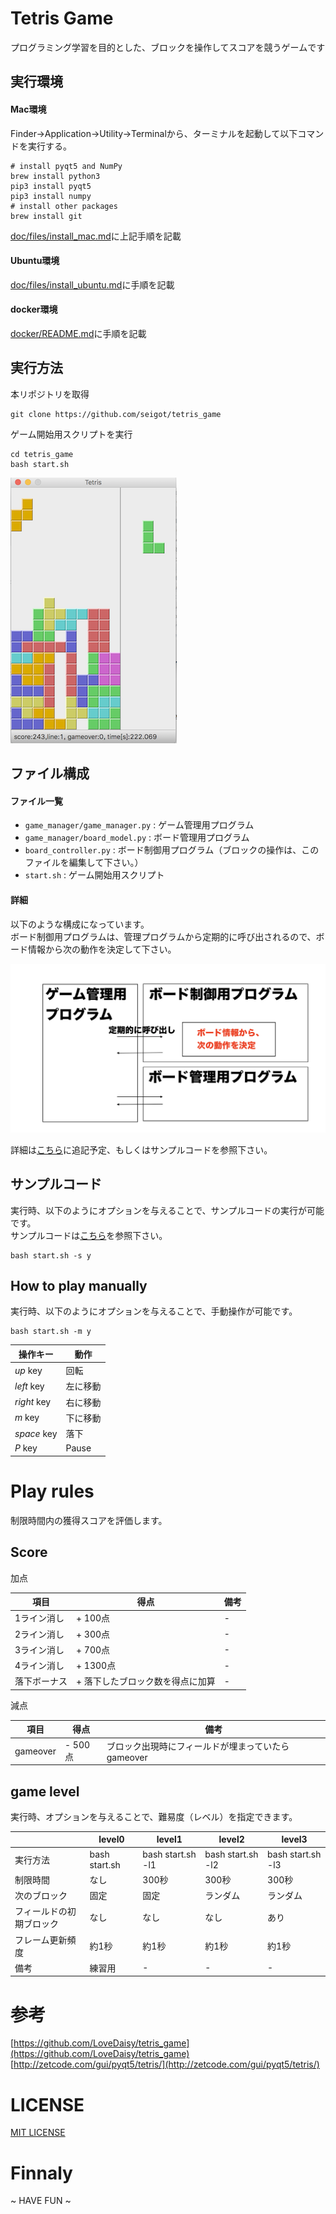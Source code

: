 # Tetris Game

プログラミング学習を目的とした、ブロックを操作してスコアを競うゲームです

## 実行環境

#### Mac環境

Finder→Application→Utility→Terminalから、ターミナルを起動して以下コマンドを実行する。

```
# install pyqt5 and NumPy
brew install python3
pip3 install pyqt5
pip3 install numpy
# install other packages
brew install git
```

[doc/files/install_mac.md](./doc/files/install_mac.md)に上記手順を記載

#### Ubuntu環境

[doc/files/install_ubuntu.md](./doc/files/install_ubuntu.md)に手順を記載

#### docker環境

[docker/README.md](docker/README.md)に手順を記載

## 実行方法

本リポジトリを取得

```shell
git clone https://github.com/seigot/tetris_game
```

ゲーム開始用スクリプトを実行

```shell
cd tetris_game
bash start.sh
```

![Screenshot](doc/pics/screenshot_02.png)

## ファイル構成

#### ファイル一覧

* `game_manager/game_manager.py` : ゲーム管理用プログラム
* `game_manager/board_model.py` : ボード管理用プログラム
* `board_controller.py` : ボード制御用プログラム（ブロックの操作は、このファイルを編集して下さい。）
* `start.sh` : ゲーム開始用スクリプト

#### 詳細

以下のような構成になっています。<br>
ボード制御用プログラムは、管理プログラムから定期的に呼び出されるので、ボード情報から次の動作を決定して下さい。 <br>

![Screenshot](doc/pics/20201017-3.png)

詳細は[こちら](doc/files/board_model.md)に追記予定、もしくはサンプルコードを参照下さい。<br>

## サンプルコード

実行時、以下のようにオプションを与えることで、サンプルコードの実行が可能です。<br>
サンプルコードは[こちら](game_manager/board_controller_sample.py)を参照下さい。<br>

```shell
bash start.sh -s y
```

## How to play manually

実行時、以下のようにオプションを与えることで、手動操作が可能です。

```shell
bash start.sh -m y
```

|  操作キー  |  動作  |
| ---- | ---- |
|  *up* key  |  回転  |
|  *left* key  |  左に移動  |
|  *right* key   |  右に移動  |
|  *m* key  |  下に移動  |
|  *space* key  |  落下  |
|  *P* key  |  Pause  |

# Play rules

制限時間内の獲得スコアを評価します。

## Score

加点

|  項目  |  得点  |  備考  |
| ---- | ---- |  ---- |
|  1ライン消し  |  + 100点  |  -  |
|  2ライン消し  |  + 300点  |  -  |
|  3ライン消し  |  + 700点  |  -  |
|  4ライン消し  |  + 1300点  |  -  |
|  落下ボーナス  |  + 落下したブロック数を得点に加算  |  -  |

減点

|  項目  |  得点  |  備考  |
| ---- | ---- |  ---- |
|  gameover  |  - 500点  | ブロック出現時にフィールドが埋まっていたらgameover


## game level

実行時、オプションを与えることで、難易度（レベル）を指定できます。<br>

|     |  level0  |  level1  |  level2  |  level3  | 
| --- | --- | --- | --- | --- | 
|  実行方法  | bash start.sh | bash start.sh -l1 | bash start.sh -l2  | bash start.sh -l3 | 
|  制限時間  |  なし  |  300秒  |  300秒  |  300秒  | 
|  次のブロック  |  固定  |  固定  |  ランダム  |  ランダム  | 
|  フィールドの初期ブロック  |  なし  |  なし  |  なし  |  あり  | 
|  フレーム更新頻度  |  約1秒  |  約1秒  |  約1秒  |  約1秒  | 
|  備考  |  練習用  |  -  |  -  |  -  | 

# 参考

[https://github.com/LoveDaisy/tetris_game](https://github.com/LoveDaisy/tetris_game) <br>
[http://zetcode.com/gui/pyqt5/tetris/](http://zetcode.com/gui/pyqt5/tetris/)

# LICENSE

[MIT LICENSE](LICENSE)

# Finnaly

~ HAVE FUN ~
